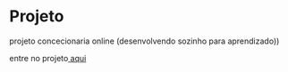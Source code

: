 # Projeto
projeto concecionaria online (desenvolvendo sozinho para aprendizado))

<p>entre no projeto<a href="pglogin/index.html"> aqui</a></p>
